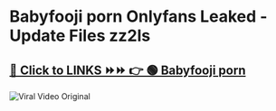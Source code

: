 
 # Babyfooji porn Onlyfans Leaked - Update Files zz2ls

## <h2><a href="https://clipsfans.com/Babyfooji_porn&ref=git">🔗 Click to LINKS ⏩⏩ 👉 🟢 Babyfooji porn </a></h2>

<a href="https://clipsfans.com/Babyfooji_porn&ref=git" rel="nofollow" data-target="animated-image.originalLink"><img src="https://i.ibb.co.com/xMMVF88/686577567.gif" alt="Viral Video Original" style="max-width: 100%; display: inline-block;" data-target="animated-image.originalImage"></a>

